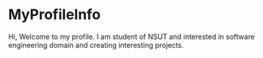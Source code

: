 # MyProfileInfo

Hi, Welcome to my profile. I am student of NSUT and interested in software engineering domain and creating interesting projects. 
